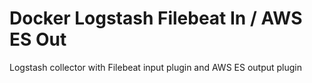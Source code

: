 # Docker Logstash Filebeat In / AWS ES  Out
Logstash collector with Filebeat input plugin and AWS ES output plugin